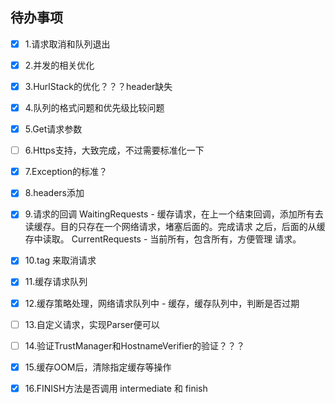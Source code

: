 ## 待办事项

- [x] 1.请求取消和队列退出
- [x] 2.并发的相关优化
- [x] 3.HurlStack的优化？？？header缺失
- [x] 4.队列的格式问题和优先级比较问题
- [x] 5.Get请求参数
- [ ] 6.Https支持，大致完成，不过需要标准化一下
- [x] 7.Exception的标准？
- [x] 8.headers添加
- [x] 9.请求的回调
WaitingRequests - 缓存请求，在上一个结束回调，添加所有去读缓存。目的只存在一个网络请求，堵塞后面的。完成请求
之后，后面的从缓存中读取。
CurrentRequests - 当前所有，包含所有，方便管理 请求。
- [x] 10.tag 来取消请求
- [x] 11.缓存请求队列
- [x] 12.缓存策略处理，网络请求队列中 - 缓存，缓存队列中，判断是否过期
- [ ] 13.自定义请求，实现Parser便可以
- [ ] 14.验证TrustManager和HostnameVerifier的验证？？？
- [x] 15.缓存OOM后，清除指定缓存等操作

- [x] 16.FINISH方法是否调用
intermediate 和 finish